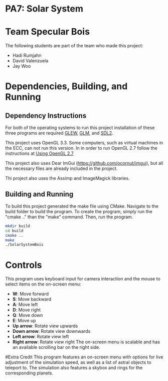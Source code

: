 # PA7: Solar System

# Team Specular Bois
The following students are part of the team who made this project:
- Hadi Rumjahn
- David Valenzuela
- Jay Woo

# Dependencies, Building, and Running

## Dependency Instructions
For both of the operating systems to run this project installation of these three programs are required [GLEW](http://glew.sourceforge.net/), [GLM](http://glm.g-truc.net/0.9.7/index.html), and [SDL2](https://wiki.libsdl.org/Tutorials).

This project uses OpenGL 3.3. Some computers, such as virtual machines in the ECC, can not run this version. In in order to run OpenGL 2.7 follow the instructions at [Using OpenGL 2.7](https://github.com/HPC-Vis/computer-graphics/wiki/Using-OpenGL-2.7)

This project also uses Dear ImGui (https://github.com/ocornut/imgui), but all the necessary files are already included in the project.

Thi project also uses the Assimp and ImageMagick libraries.

## Building and Running
To build this project generated the make file using CMake. Navigate to the build folder to build the program. To create the program, simply run the "cmake .." than the "make" command. Then, run the program.

```bash
mkdir build
cd build
cmake ..
make
./SolarSystemBois
```

# Controls
This program uses keyboard input for camera interaction and the mouse to select items on the on-screen menu:
- **W**: Move forward
- **S**: Move backward
- **A**: Move left
- **D**: Move right
- **Q**: Move down
- **E**: Move up
- **Up arrow**: Rotate view upwards
- **Down arrow**: Rotate view downwards
- **Left arrow**: Rotate view left
- **Right arrow**: Rotate view right
The on-screen menu is scalable and has an available scrolling bar on the right side.

#Extra Credit
This program features an on-screen menu with options for live adjustment of the simulation speed, as well as a list of astral objects to teleport to. The simulation also features a skybox and rings for the corresponding planets.
